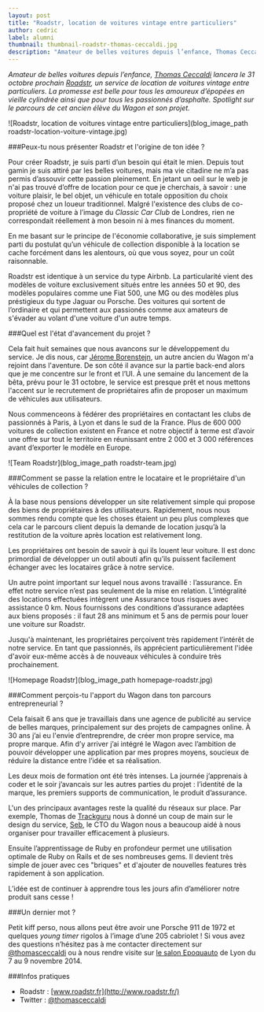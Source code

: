 ```yaml
---
layout: post
title: "Roadstr, location de voitures vintage entre particuliers"
author: cedric
label: alumni
thumbnail: thumbnail-roadstr-thomas-ceccaldi.jpg
description: "Amateur de belles voitures depuis l’enfance, Thomas Ceccaldi lancera le 31 octobre prochain Roadstr, un service de location de voitures vintage entre particuliers. La promesse est belle pour tous les amoureux d’épopées en vieille cylindrée ainsi que pour tous les passionnés d’asphalte. Spotlight sur le parcours de cet ancien élève du Wagon et son projet."
---
```


*Amateur de belles voitures depuis l’enfance, [Thomas Ceccaldi](https://twitter.com/thomasceccaldi) lancera le 31 octobre prochain [Roadstr](http://www.roadstr.fr/), un service de location de voitures vintage entre particuliers. La promesse est belle pour tous les amoureux d’épopées en vieille cylindrée ainsi que pour tous les passionnés d’asphalte. Spotlight sur le parcours de cet ancien élève du Wagon et son projet.*

![Roadstr, location de voitures vintage entre particuliers](blog_image_path roadstr-location-voiture-vintage.jpg)

###Peux-tu nous présenter Roadstr et l'origine de ton idée ?

Pour créer Roadstr, je suis parti d’un besoin qui était le mien. Depuis tout gamin je suis attiré par les belles voitures, mais ma vie citadine ne m’a pas permis d’assouvir cette passion pleinement. En jetant un oeil sur le web je n'ai pas trouvé d’offre de location pour ce que je cherchais, à savoir : une voiture plaisir, le bel objet, un véhicule en totale opposition du choix proposé chez un loueur traditionnel. Malgré l'existence des clubs de co-propriété de voiture à l’image du *Classic Car Club* de Londres, rien ne correspondait réellement à mon besoin ni à mes finances du moment.

En me basant sur le principe de l'économie collaborative, je suis simplement parti du postulat qu’un véhicule de collection disponible à la location se cache forcément dans les alentours, où que vous soyez, pour un coût raisonnable.

Roadstr est identique à un service du type Airbnb. La particularité vient des modèles de voiture exclusivement situés entre les années 50 et 90, des modèles populaires comme une Fiat 500, une MG ou des modèles plus préstigieux du type Jaguar ou Porsche. Des voitures qui sortent de l’ordinaire et qui permettent aux passionés comme aux amateurs de s'évader au volant d'une voiture d'un autre temps.


###Quel est l'état d'avancement du projet ?

Cela fait huit semaines que nous avancons sur le développement du service. Je dis nous, car [Jérome Borenstejn](https://twitter.com/Borenstejn), un autre ancien du Wagon m'a rejoint dans l'aventure. De son côté il avance sur la partie back-end alors que je me concentre sur le front et l’UI. À une semaine du lancement de la bêta, prévu pour le 31 octobre, le service est presque prêt et nous mettons l'accent sur le recrutement de propriétaires afin de proposer un maximum de véhicules aux utilisateurs.

Nous commenceons à fédérer des propriétaires en contactant les clubs de passionnés à Paris, à Lyon et dans le sud de la France. Plus de 600 000 voitures de collection existent en France et notre objectif à terme est d’avoir une offre sur tout le territoire en réunissant entre 2 000 et 3 000 références avant d’exporter le modèle en Europe.

![Team Roadstr](blog_image_path roadstr-team.jpg)


###Comment se passe la relation entre le locataire et le propriétaire d'un véhicules de collection ?

À la base nous pensions développer un site relativement simple qui propose des biens de propriétaires à des utilisateurs. Rapidement, nous nous sommes rendu compte que les choses étaient un peu plus complexes que cela car le parcours client depuis la demande de location jusqu’à la restitution de la voiture après location est relativement long.

Les propriétaires ont besoin de savoir à qui ils louent leur voiture. Il est donc primordial de développer un outil abouti afin qu’ils puissent facilement échanger avec les locataires grâce à notre service.

Un autre point important sur lequel nous avons travaillé : l’assurance. En effet notre service n’est pas seulement de la mise en relation. L’intégralité des locations effectuées intègrent une Assurance tous risques avec assistance 0 km. Nous fournissons des conditions d’assurance adaptées aux biens proposés : il faut 28 ans minimum et 5 ans de permis pour louer une voiture sur Roadstr.

Jusqu'à maintenant, les propriétaires perçoivent très rapidement l’intérêt de notre service. En tant que passionnés, ils apprécient particulièrement l'idée d'avoir eux-même accès à de nouveaux véhicules à conduire très prochainement.

![Homepage Roadstr](blog_image_path homepage-roadstr.jpg)

###Comment perçois-tu l'apport du Wagon dans ton parcours entrepreneurial ?

Cela faisait 6 ans que je travaillais dans une agence de publicité au service de belles marques, principalement sur des projets de campagnes online. À 30 ans j’ai eu l'envie d’entreprendre, de créer mon propre service, ma propre marque. Afin d’y arriver j’ai intégré le Wagon avec l’ambition de pouvoir développer une application par mes propres moyens,  soucieux de réduire la distance entre l’idée et sa réalisation.

Les deux mois de formation ont été très intenses. La journée j’apprenais à coder et le soir j’avancais sur les autres parties du projet : l’identité de la marque, les premiers supports de communication, le produit d’assurance.

L'un des principaux avantages reste la qualité du réseaux sur place. Par exemple, Thomas de [Trackguru](http://www.trackguru.co/) nous à donné un coup de main sur le design du service, [Seb](https://twitter.com/ssaunier), le CTO du Wagon nous a beaucoup aidé à nous organiser pour travailler efficacement à plusieurs.

Ensuite l’apprentissage de Ruby en profondeur permet une utilisation optimale de Ruby on Rails et de ses nombreuses gems. Il devient très simple de jouer avec ces "briques" et d'ajouter de nouvelles features très rapidement à son application.

L’idée est de continuer à apprendre tous les jours afin d’améliorer notre produit sans cesse !

###Un dernier mot ?

Petit kiff perso, nous allons peut être avoir une Porsche 911 de 1972 et quelques *young timer* rigolos à l’image d’une 205 cabriolet ! Si vous avez des questions n’hésitez pas à me contacter directement sur [@thomasceccaldi](https://twitter.com/thomasceccaldi) ou à nous rendre visite sur [le salon Epoquauto](http://www.epoquauto.com/) de Lyon du 7 au 9 novembre 2014.

###Infos pratiques

- Roadstr : [www.roadstr.fr](http://www.roadstr.fr/)
- Twitter : [@thomasceccaldi](https://twitter.com/thomasceccaldi)

